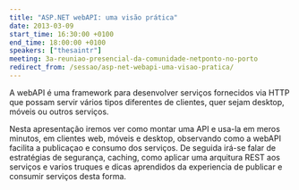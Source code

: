 ```yaml
---
title: "ASP.NET webAPI: uma visão prática"
date: 2013-03-09
start_time: 16:30:00 +0100
end_time: 18:00:00 +0100
speakers: ["thesaintr"]
meeting: 3a-reuniao-presencial-da-comunidade-netponto-no-porto
redirect_from: /sessao/asp-net-webapi-uma-visao-pratica/
---
```

A webAPI é uma framework para desenvolver serviços fornecidos via HTTP que possam servir vários tipos diferentes de clientes, quer sejam desktop, móveis ou outros serviços.

Nesta apresentação iremos ver como montar uma API e usa-la em meros minutos, em clientes web, móveis e desktop, observando como a webAPI facilita a publicaçao e consumo dos serviços. De seguida irá-se falar de estratégias de segurança, caching, como aplicar uma arquitura REST aos serviços e varios truques e dicas aprendidos da experiencia de publicar e consumir serviços desta forma.

